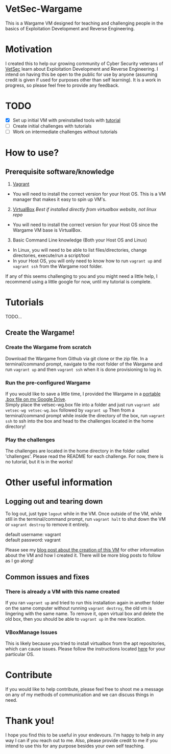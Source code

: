 # VetSec-Wargame
This is a Wargame VM designed for teaching and challenging people in the basics of Exploitation Development and Reverse Engineering.

# Motivation
I created this to help our growing community of Cyber Security veterans of [VetSec](https://veteransec.com/) learn about Exploitation
Development and Reverse Engineering. I intend on having this be open to the public for use by anyone (assuming credit is given if used
for purposes other than self learning). It is a work in progress, so please feel free to provide any feedback.

# TODO
- [x] Set up initial VM with preinstalled tools with [tutorial](https://veteransec.com/2018/09/22/creating-vetsecs-wargame-pt-1/)
- [ ] Create initial challenges with tutorials
- [ ] Work on intermediate challenges without tutorials

# How to use?
## Prerequisite software/knowledge
1. [Vagrant](https://www.vagrantup.com/downloads.html)
  * You will need to install the correct version for your Host OS. This is a VM manager that makes it easy to spin up VM's.
2. [VirtualBox](https://www.virtualbox.org/) *Best if installed directly from virtualbox website, not linux repo*
  * You will need to install the correct version for your Host OS since the Wargame VM base is VirtualBox.
3. Basic Command Line knowledge (Both your Host OS and Linux)
  * In Linux, you will need to be able to list files/directories, change directories, execute/run a script/tool
  * In your Host OS, you will only need to know how to run `vagrant up` and `vagrant ssh` from the Wargame root folder.

If any of this seems challenging to you and you might need a little help, I recommend using a little google for now, until my tutorial is complete.

# Tutorials
TODO...

## Create the Wargame!

### Create the Wargame from scratch
Download the Wargame from Github via git clone or the zip file.
In a terminal/command prompt, navigate to the root folder of the Wargame and run `vagrant up` and then `vagrant ssh` when it is done provisioning to log in.

### Run the pre-configured Wargame
If you would like to save a little time, I provided the Wargame in a [portable .box file on my Google Drive](https://drive.google.com/open?id=1Ed1H1PyxtKQaVGfGpYMqiZqRCq-NqK4i).  
Simply place the vetsec-wg.box file into a folder and just run `vagrant add vetsec-wg vetsec-wg.box` followed by `vagrant up`
Then from a terminal/command prompt while inside the directory of the box, run `vagrant ssh` to ssh into the box and head to the challenges located in the home directory!

### Play the challenges
The challenges are located in the home directory in the folder called 'challenges'.
Please read the README for each challenge.
For now, there is no tutorial, but it is in the works!

# Other useful information
## Logging out and tearing down
To log out, just type `logout` while in the VM.
Once outside of the VM, while still in the terminal/command prompt, run `vagrant halt` to shut down the VM or `vagrant destroy` to remove it entirely.

default username: vagrant  
default password: vagrant

Please see my [blog post about the creation of this VM](https://veteransec.com/2018/09/22/creating-vetsecs-wargame-pt-1/) for other information about the VM and how I created it. There will be more blog posts to follow as I go along!

## Common issues and fixes
### There is already a VM with this name created
If you ran `vagrant up` and tried to run this installation again in another folder on the same computer without running `vagrant destroy`, the old vm is lingering with the same name. To remove it, open virtual box and delete the old box, then you should be able to `vagrant up` in the new location.

### VBoxManage Issues
This is likely because you tried to install virtualbox from the apt repositories, which can cause issues. Please follow the instructions located [here](https://www.virtualbox.org/wiki/Downloads) for your particular OS.

# Contribute
If you would like to help contribute, please feel free to shoot me a message on any of my methods of communication and we can discuss things in need.

# Thank you!
I hope you find this to be useful in your endevours. I'm happy to help in any way I can if you reach out to me.
Also, please provide credit to me if you intend to use this for any purpose besides your own self teaching.
